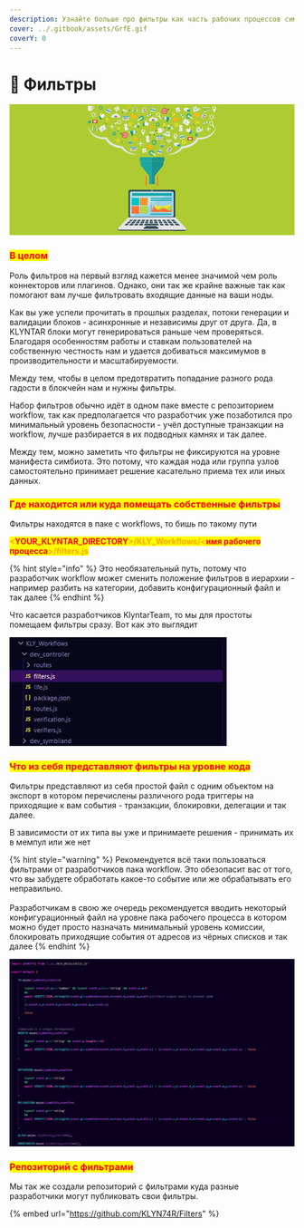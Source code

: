 ```yaml
---
description: Узнайте больше про фильтры как часть рабочих процессов симбиотов
cover: ../.gitbook/assets/GrfE.gif
coverY: 0
---
```


# 🛑 Фильтры

![](<../.gitbook/assets/image (7) (1) (1) (1).png>)

### <mark style="color:red;">**В целом**</mark>

Роль фильтров на первый взгляд кажется менее значимой чем роль коннекторов или плагинов. Однако, они так же крайне важные так как помогают вам лучше фильтровать входящие данные на ваши ноды.

Как вы уже успели прочитать в прошлых разделах, потоки генерации и валидации блоков - асинхронные и независимы друг от друга. Да, в KLYNTAR блоки могут генерироваться раньше чем проверяться. Благодаря особенностям работы и ставкам пользователей на собственную честность нам и удается добиваться максимумов в производительности и масштабируемости.

Между тем, чтобы в целом предотвратить попадание разного рода гадости в блокчейн нам и нужны фильтры.&#x20;

Набор фильтров обычно идёт в одном паке вместе с репозиторием workflow, так как предполагается что разработчик уже позаботился про минимальный уровень безопасности - учёл доступные транзакции на workflow, лучше разбирается в их подводных камнях и так далее.

Между тем, можно заметить что фильтры не фиксируются на уровне манифеста симбиота. Это потому, что каждая нода или группа узлов самостоятельно принимает решение касательно приема тех или иных данных.

### <mark style="color:red;">Где находится или куда помещать собственные фильтры</mark>

Фильтры находятся в паке с workflows, то бишь по такому пути

<mark style="color:orange;">**<**</mark><mark style="color:red;">**YOUR\_KLYNTAR\_DIRECTORY**</mark><mark style="color:orange;">**>/KLY\_Workflows/<**</mark><mark style="color:red;">**имя рабочего процесса**</mark><mark style="color:orange;">**>/filters.js**</mark>

{% hint style="info" %}
Это необязательный путь, потому что разработчик workflow может сменить положение фильтров в иерархии - например разбить на категории, добавить конфигурационный файл и так далее
{% endhint %}

Что касается разработчиков KlyntarTeam, то мы для простоты помещаем фильтры сразу. Вот как это выглядит

![Довольно простая иерархия](<../.gitbook/assets/image (8).png>)

### <mark style="color:red;"></mark>

### <mark style="color:red;">Что из себя представляют фильтры на уровне кода</mark>

Фильтры представляют из себя простой файл с одним объектом на экспорт в котором перечислены различного рода триггеры на приходящие к вам события - транзакции, блокировки, делегации и так далее.

В зависимости от их типа вы уже и принимаете решения - принимать их в мемпул или же нет&#x20;

{% hint style="warning" %}
Рекомендуется всё таки пользоваться фильтрами от разработчиков пака workflow. Это обезопасит вас от того, что вы забудете обработать какое-то событие или же обрабатывать его неправильно.\
\
Разработчикам в свою же очередь рекомендуется вводить некоторый конфигурационный файл на уровне пака рабочего процесса в котором можно будет просто назначать минимальный уровень комиссии, блокировать приходящие события от адресов из чёрных списков и так далее
{% endhint %}

![](<../.gitbook/assets/image (9).png>)

### <mark style="color:red;">**Репозиторий с фильтрами**</mark>

Мы так же создали репозиторий с фильтрами куда разные разработчики могут публиковать свои фильтры.

{% embed url="https://github.com/KLYN74R/Filters" %}
